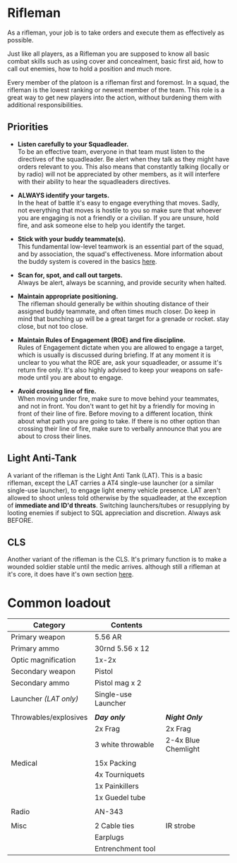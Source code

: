 # Rifleman

As a rifleman, your job is to take orders and execute them as effectively as possible. 

Just like all players, as a Rifleman you are supposed to know all basic combat skills such as using cover and concealment, basic first aid, how to call out enemies, how to hold a position and much more.

Every member of the platoon is a rifleman first and foremost. In a squad, the rifleman is the lowest ranking or newest member of the team. This role is a great way to get new players into the action, without burdening them with additional responsibilities.

## Priorities

- **Listen carefully to your Squadleader.**</br>
To be an effective team, everyone in that team must listen to the directives of the squadleader. Be alert when they talk as they might have orders relevant to you. This also means that constantly talking (locally or by radio) will not be appreciated by other members, as it will interfere with their ability to hear the squadleaders directives.

- **ALWAYS identify your targets.**</br>
In the heat of battle it's easy to engage everything that moves. Sadly, not everything that moves is hostile to you so make sure that whoever you are engaging is not a friendly or a civilian. If you are unsure, hold fire, and ask someone else to help you identify the target.

- **Stick with your buddy teammate(s).**</br>
This fundamental low-level teamwork is an essential part of the squad, and by association, the squad's effectiveness. More information about the buddy system is covered in the basics <a href="/mkdocs/basics/">here</a>.
 
- **Scan for, spot, and call out targets.**</br>
Always be alert, always be scanning, and provide security when halted. 
 
- **Maintain appropriate positioning.**</br> 
The rifleman should generally be within shouting distance of their assigned buddy teammate, and often times much closer. Do keep in mind that bunching up will be a great target for a grenade or rocket. stay close, but not too close.

- **Maintain Rules of Engagement (ROE) and fire discipline.**</br>
Rules of Engagement dictate when you are allowed to engage a target, which is usually is discussed during briefing. If at any moment it is unclear to you what the ROE are, ask your squadleader, or assume it's return fire only. It's also highly advised to keep your weapons on safe-mode until you are about to engage.

- **Avoid crossing line of fire.**</br>
When moving under fire, make sure to move behind your teammates, and not in front. You don't want to get hit by a friendly for moving in front of their line of fire. Before moving to a different location, think about what path you are going to take. If there is no other option than crossing their line of fire, make sure to verbally announce that you are about to cross their lines.

## Light Anti-Tank
A variant of the rifleman is the Light Anti Tank (LAT). This is a basic rifleman, except the LAT carries a AT4 single-use launcher (or a similar single-use launcher), to engage light enemy vehicle presence.
LAT aren't allowed to shoot unless told otherwise by the squadleader, at the exception of **immediate and ID'd threats**.
Switching launchers/tubes or resupplying by looting enemies if subject to SQL appreciation and discretion. Always ask BEFORE.

## CLS
Another variant of the rifleman is the CLS. It's primary function is to make a wounded soldier stable until the medic arrives. although still a rifleman at it's core, it does have it's own section <a href="/mkdocs/RoleGuide/cls/">here</a>.


# Common loadout

|Category             | Contents             |                     |
|---------------------|----------------------|---------------------|
| Primary weapon      | 5.56 AR              |                     |
| Primary ammo        | 30rnd 5.56 x 12      |                     |
| Optic magnification | 1x-2x                |                     |
| Secondary weapon    | Pistol               |                     |
| Secondary ammo      | Pistol mag x 2       |                     |
| Launcher *(LAT only)*| Single-use Launcher  |                     |
|                     |                      |                     |
|Throwables/explosives| ***Day only***       | ***Night Only***    |
|                     | 2x Frag              | 2x Frag             |
|                     | 3 white throwable    | 2-4x Blue Chemlight |
|                     |                      |                     |
| Medical             | 15x Packing          |                     |
|                     | 4x Tourniquets       |                     |
|                     | 1x Painkillers       |                     |
|                     | 1x Guedel tube       |                     |
|                     |                      |                     |
| Radio               | AN-343               |                     |
|                     |                      |                     |
| Misc                | 2 Cable ties         | IR strobe           |
|                     | Earplugs             |                     |
|                     | Entrenchment tool    |                     |
